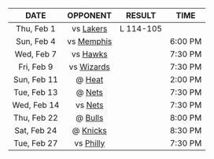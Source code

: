 |    DATE     |              OPPONENT              |  RESULT   |  TIME   |
|:-----------:|:----------------------------------:|:---------:|:-------:|
| Thu, Feb 1  |       vs [Lakers](/r/lakers)       | L 114-105 |         |
| Sun, Feb 4  | vs [Memphis](/r/memphisgrizzlies)  |           | 6:00 PM |
| Wed, Feb 7  |    vs [Hawks](/r/AtlantaHawks)     |           | 7:30 PM |
| Fri, Feb 9  | vs [Wizards](/r/washingtonwizards) |           | 7:30 PM |
| Sun, Feb 11 |         @ [Heat](/r/heat)          |           | 2:00 PM |
| Tue, Feb 13 |        @ [Nets](/r/GoNets)         |           | 7:30 PM |
| Wed, Feb 14 |        vs [Nets](/r/GoNets)        |           | 7:30 PM |
| Thu, Feb 22 |     @ [Bulls](/r/chicagobulls)     |           | 8:00 PM |
| Sat, Feb 24 |      @ [Knicks](/r/NYKnicks)       |           | 8:30 PM |
| Tue, Feb 27 |       vs [Philly](/r/sixers)       |           | 7:30 PM |